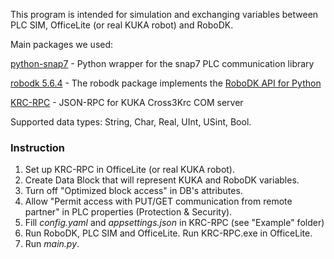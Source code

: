This program is intended for simulation and exchanging variables between PLC SIM, OfficeLite (or real KUKA robot) and RoboDK.

Main packages we used:

[python-snap7](https://pypi.org/project/python-snap7/) - Python wrapper for the snap7 PLC communication library

[robodk 5.6.4](https://pypi.org/project/robodk/) - The robodk package implements the [RoboDK API for Python](https://robodk.com/doc/en/PythonAPI/index.html)

[KRC-RPC](https://github.com/09th/KRC-RPC) - JSON-RPC for KUKA Cross3Krc COM server

Supported data types: String, Char, Real, UInt, USint, Bool.

### Instruction

1. Set up KRC-RPC in OfficeLite (or real KUKA robot).
2. Create Data Block that will represent KUKA and RoboDK variables.
3. Turn off "Optimized block access" in DB's attributes.
4. Allow "Permit access with PUT/GET communication from remote partner" in PLC properties (Protection & Security).
5. Fill *config.yaml* and *appsettings.json* in KRC-RPC (see "Example" folder)
6. Run RoboDK, PLC SIM and OfficeLite. Run KRC-RPC.exe in OfficeLite.
7. Run *main.py*.